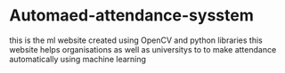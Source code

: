 # Automaed-attendance-sysstem
this is the ml website created using OpenCV and python libraries this website helps organisations as well as universitys to to make attendance automatically using machine learning 
